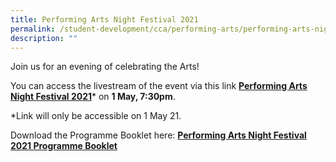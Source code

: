 ```yaml
---
title: Performing Arts Night Festival 2021
permalink: /student-development/cca/performing-arts/performing-arts-night-festival-2021/
description: ""
---
```

Join us for an evening of celebrating the Arts!

You can access the livestream of the event via this link **[Performing Arts Night Festival 2021](https://www.youtube.com/watch?v=IJ_1Gz2W2dY)**\* on **1 May, 7:30pm**.

*Link will only be accessible on 1 May 21.

Download the Programme Booklet here: [**Performing Arts Night Festival 2021 Programme Booklet**](/files/Performing-Arts-Night-Festival-2021-Programme-Booklet.pdf)
